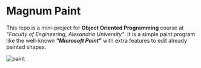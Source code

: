 #  Magnum Paint

This repo is a mini-project for **Object Oriented Programming** course at _"Faculty of Engineering, Alexandria University"_.
It is a simple paint program like the well-known **_"Microsoft Paint"_** with extra features to edit already painted shapes.

![paint](https://user-images.githubusercontent.com/42680230/56062504-e6b54000-5d6c-11e9-814a-2ac03648db98.PNG)
